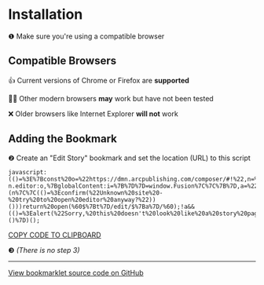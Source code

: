 # Installation

❶ Make sure you're using a compatible browser

## Compatible Browsers

👍 Current versions of Chrome or Firefox are **supported**

🤷🏻‍ Other modern browsers **may** work but have not been tested

❌ Older browsers like Internet Explorer **will not** work

## Adding the Bookmark

❷ Create an "Edit Story" bookmark and set the location (URL) to this script

```
javascript:(()=%3E%7Bconst%20o=%22https://dmn.arcpublishing.com/composer/#!%22,n=%5B%7Bdomain:/staging.dallasnews.com$/,editor:%22https://sandbox.dmn.arcpublishing.com/composer/#!%22%7D,%7Bdomain:/dallasnews.com$/,editor:o%7D%5D.find((%7Bdomain:o%7D)=%3Elocation.hostname.match(o)),t=n?n.editor:o,%7BglobalContent:i=%7B%7D%7D=window.Fusion%7C%7C%7B%7D,a=%22story%22===i.type&&i._id;if(a&&(n%7C%7C(()=%3Econfirm(%22Unknown%20site%20-%20try%20to%20open%20editor%20anyway?%22))()))return%20open(%60$%7Bt%7D/edit/$%7Ba%7D/%60);!a&&(()=%3Ealert(%22Sorry,%20this%20doesn't%20look%20like%20a%20story%20page%22))()%7D)();
```

<a onClick="event.preventDefault(); navigator.clipboard.writeText(document.querySelector('code').innerText); event.target.innerText='CODE COPIED!'; setTimeout(() => event.target.innerText='COPY CODE TO CLIPBOARD', 2000)" href="#">COPY CODE TO CLIPBOARD</a>

❸ _(There is no step 3)_

---

[View bookmarklet source code on GitHub](https://github.com/dallasnews/edit-story-button)
